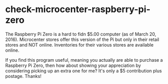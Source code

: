 # check-microcenter-raspberry-pi-zero

The Raspberry Pi Zero is a hard to fidn $5.00 computer (as of March 20, 2016). Microcenter stores offer this version of the Pi but only in their retail stores and NOT online. Inventories for their various stores are available online.

If you find this program useful, meaning you actually are able to purchase a Raspberry Pi Zero, then how about showing your appreciation by considering picking up an extra one for me? It's only a $5 contribution plus postage. Thanks!


